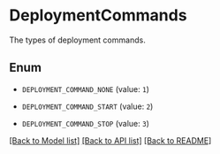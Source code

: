# DeploymentCommands

The types of deployment commands.

## Enum

* `DEPLOYMENT_COMMAND_NONE` (value: `1`)

* `DEPLOYMENT_COMMAND_START` (value: `2`)

* `DEPLOYMENT_COMMAND_STOP` (value: `3`)

[[Back to Model list]](../README.md#documentation-for-models) [[Back to API list]](../README.md#documentation-for-api-endpoints) [[Back to README]](../README.md)


